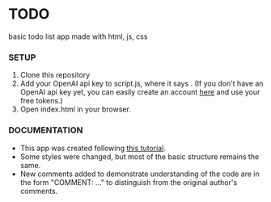 # TODO
basic todo list app made with html, js, css

### SETUP
1. Clone this repository
2. Add your OpenAI api key to script.js, where it says <enter your api key>. (If you don't have an OpenAI api key yet, you can easily create an account [here](https://auth0.openai.com/u/signup/identifier?state=hKFo2SA2MU9MZkpYazJZMi0xdC1vamFXdjJkd2tVU09JRjR4LaFur3VuaXZlcnNhbC1sb2dpbqN0aWTZIF9EWU5fbGZ3R3pVU3JxdWVkMnZ0VWR6RWRBbVJfVER6o2NpZNkgRFJpdnNubTJNdTQyVDNLT3BxZHR3QjNOWXZpSFl6d0Q) and use your free tokens.)
3. Open index.html in your browser.

### DOCUMENTATION
* This app was created following [this tutorial](https://medium.com/clarusway/making-a-todo-list-with-html-css-and-javascript-154839b770b6).
* Some styles were changed, but most of the basic structure remains the same.
* New comments added to demonstrate understanding of the code are in the form "COMMENT: ..." to distinguish from the original author's comments.